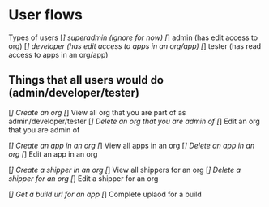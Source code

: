 # User flows

Types of users
[_] superadmin (ignore for now)
[_] admin (has edit access to org)
[_] developer (has edit access to apps in an org/app)
[_] tester (has read access to apps in an org/app)

## Things that all users would do (admin/developer/tester)

[_] Create an org
[_] View all org that you are part of as admin/developer/tester
[_] Delete an org that you are admin of
[_] Edit an org that you are admin of

[_] Create an app in an org
[_] View all apps in an org
[_] Delete an app in an org
[_] Edit an app in an org

[_] Create a shipper in an org
[_] View all shippers for an org
[_] Delete a shipper for an org
[_] Edit a shipper for an org

[_] Get a build url for an app
[_] Complete uplaod for a build